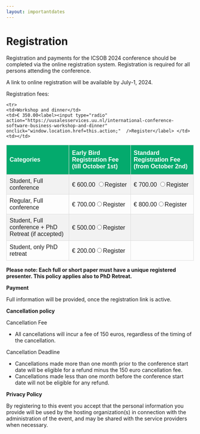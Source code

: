 ```yaml
---
layout: importantdates
---
```


<style>
#registration {
  font-family: Arial, Helvetica, sans-serif;
  border-collapse: collapse;
  width: 100%;
}

#registration td, #registration th {
  border: 1px solid #ddd;
  padding: 8px;
}

#registration tr:nth-child(even){background-color: #f2f2f2;}

#registration tr:hover {background-color: #ddd;}

#registration th {
  padding-top: 12px;
  padding-bottom: 12px;
  text-align: left;
  background-color: #04AA6D;
  color: white;
}
</style>

<div class="col-lg8 mx-auto">
    <h1 class="display-4" style="text-align: left;">
        Registration
    </h1>
    <p> Registration and payments for the ICSOB 2024 conference should be completed via the online registration system. Registration is required for all persons attending the conference.</p>

<p> A link to online registration will be available by July-1, 2024.</p>

<p> Registration fees:</p>
<p>
 <table id="registration">
  <tr>
    <th>Categories</th>
    <th>Early Bird Registration Fee (till October 1st)</th>
    <th>Standard Registration Fee (from October 2nd)</th>
  </tr>
  <tr>
    <td>Student, Full conference</td>
    <td>€ 600.00 <label><input type="radio" action="https://uusalesservices.uu.nl/international-conference-software-business-phd-student-october-1st" onclick="window.location.href=this.action;"  />Register</label> </td>
    <td>€ 700.00 <label><input type="radio" action="https://uusalesservices.uu.nl/international-conference-software-business-phd-student-after-october-1st" onclick="window.location.href=this.action;"  />Register</label> </td>
  </tr>
  <tr>
    <td>Regular, Full conference</td>
    <td>€ 700.00<label><input type="radio" action="https://uusalesservices.uu.nl/international-conference-software-business-regular-attendance-october-1st" onclick="window.location.href=this.action;"  />Register</label> </td>
    <td>€ 800.00<label><input type="radio" action="https://uusalesservices.uu.nl/international-conference-software-business-regular-attendance-registration-after-october-1st" onclick="window.location.href=this.action;"  />Register</label> </td>
  </tr>
   
  <tr>
    <td>Student, Full conference + PhD Retreat (if accepted) </td>
    <td>€ 500.00<label><input type="radio" action="https://uusalesservices.uu.nl/international-conference-software-business-phd-student-october-1st-retreat-combo" onclick="window.location.href=this.action;"  />Register</label> </td>
    <td></td>
  </tr>

  <tr>
    <td>Student, only PhD retreat</td>
    <td>€ 200.00<label><input type="radio" action="https://uusalesservices.uu.nl/international-conference-software-business-student-october-1st-phd-retreat-only" onclick="window.location.href=this.action;"  />Register</label> </td>
    <td></td>
  </tr>

    <tr>
    <td>Workshop and dinner</td>
    <td>€ 350.00<label><input type="radio" action="https://uusalesservices.uu.nl/international-conference-software-business-workshop-and-dinner" onclick="window.location.href=this.action;"  />Register</label> </td>
    <td></td>
  </tr>
  </table>

</p>
<p><b>Please note: Each full or short paper must have a unique registered presenter. This policy applies also to PhD Retreat.</b></p>

<p><b>Payment</b></p>

Full information will be provided, once the registration link is active.

<p><b>Cancellation policy</b></p>

<p>Cancellation Fee</p>
<p>
  <ul>
    <li>All cancellations will incur a fee of 150 euros, regardless of the timing of the cancellation.</li>
  </ul>
</p>
<p>Cancellation Deadline</p>
<p>
<ul>
    <li>Cancellations made more than one month prior to the conference start date will be eligible for a refund minus the 150 euro cancellation fee.</li>
    <li>Cancellations made less than one month before the conference start date will not be eligible for any refund.</li>
    
</ul>
</p>
<p><b>Privacy Policy</b></p>

By registering to this event you accept that the personal information you provide will be used by the hosting organization(s) in connection with the administration of the event, and may be shared with the service providers when necessary.
